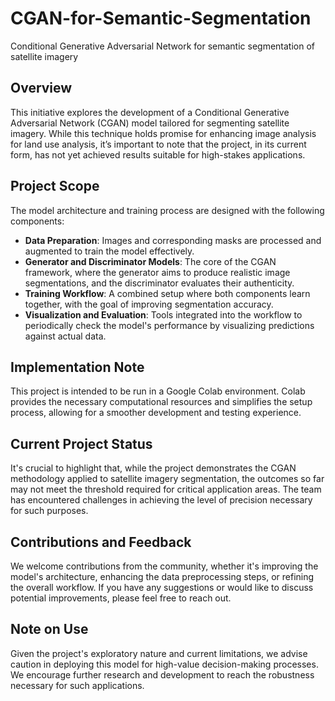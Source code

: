 # CGAN-for-Semantic-Segmentation
Conditional Generative Adversarial Network for semantic segmentation of satellite imagery 

## Overview
This initiative explores the development of a Conditional Generative Adversarial Network (CGAN) model tailored for segmenting satellite imagery. While this technique holds promise for enhancing image analysis for land use analysis, it’s important to note that the project, in its current form, has not yet achieved results suitable for high-stakes applications.

## Project Scope
The model architecture and training process are designed with the following components:

- **Data Preparation**: Images and corresponding masks are processed and augmented to train the model effectively.
- **Generator and Discriminator Models**: The core of the CGAN framework, where the generator aims to produce realistic image segmentations, and the discriminator evaluates their authenticity.
- **Training Workflow**: A combined setup where both components learn together, with the goal of improving segmentation accuracy.
- **Visualization and Evaluation**: Tools integrated into the workflow to periodically check the model's performance by visualizing predictions against actual data.

## Implementation Note
This project is intended to be run in a Google Colab environment. Colab provides the necessary computational resources and simplifies the setup process, allowing for a smoother development and testing experience.

## Current Project Status
It's crucial to highlight that, while the project demonstrates the CGAN methodology applied to satellite imagery segmentation, the outcomes so far may not meet the threshold required for critical application areas. The team has encountered challenges in achieving the level of precision necessary for such purposes.


## Contributions and Feedback
We welcome contributions from the community, whether it's improving the model's architecture, enhancing the data preprocessing steps, or refining the overall workflow. If you have any suggestions or would like to discuss potential improvements, please feel free to reach out.

## Note on Use
Given the project's exploratory nature and current limitations, we advise caution in deploying this model for high-value decision-making processes. We encourage further research and development to reach the robustness necessary for such applications.
